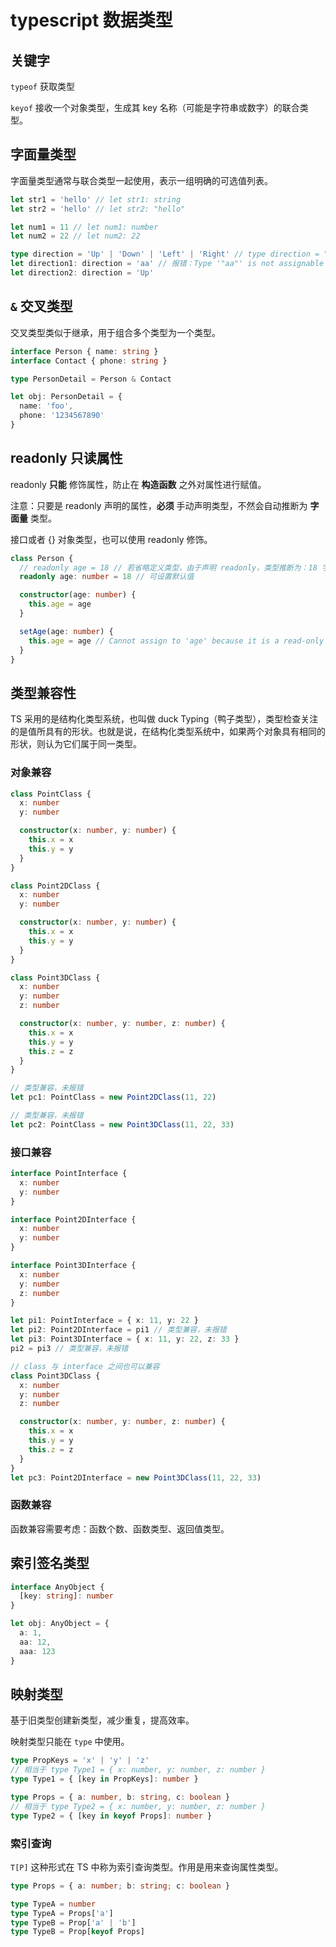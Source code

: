 # typescript 数据类型

## 关键字

`typeof` 获取类型

`keyof` 接收一个对象类型，生成其 key 名称（可能是字符串或数字）的联合类型。

## 字面量类型

字面量类型通常与联合类型一起使用，表示一组明确的可选值列表。

```ts
let str1 = 'hello' // let str1: string
let str2 = 'hello' // let str2: "hello"

let num1 = 11 // let num1: number
let num2 = 22 // let num2: 22

type direction = 'Up' | 'Down' | 'Left' | 'Right' // type direction = "Up" | "Down" | "Left" | "Right"
let direction1: direction = 'aa' // 报错：Type '"aa"' is not assignable to type 'direction'
let direction2: direction = 'Up'
```

## `&` 交叉类型

交叉类型类似于继承，用于组合多个类型为一个类型。

```ts
interface Person { name: string }
interface Contact { phone: string }

type PersonDetail = Person & Contact

let obj: PersonDetail = {
  name: 'foo',
  phone: '1234567890'
}
```

## readonly 只读属性

readonly **只能** 修饰属性，防止在 **构造函数** 之外对属性进行赋值。

注意：只要是 readonly 声明的属性，**必须** 手动声明类型，不然会自动推断为 **字面量** 类型。

接口或者 {} 对象类型，也可以使用 readonly 修饰。

```ts
class Person {
  // readonly age = 18 // 若省略定义类型，由于声明 readonly，类型推断为：18 字面量
  readonly age: number = 18 // 可设置默认值

  constructor(age: number) {
    this.age = age
  }

  setAge(age: number) {
    this.age = age // Cannot assign to 'age' because it is a read-only property
  }
}
```

## 类型兼容性

TS 采用的是结构化类型系统，也叫做 duck Typing（鸭子类型），类型检查关注的是值所具有的形状。也就是说，在结构化类型系统中，如果两个对象具有相同的形状，则认为它们属于同一类型。

### 对象兼容

```ts
class PointClass {
  x: number
  y: number

  constructor(x: number, y: number) {
    this.x = x
    this.y = y
  }
}

class Point2DClass {
  x: number
  y: number

  constructor(x: number, y: number) {
    this.x = x
    this.y = y
  }
}

class Point3DClass {
  x: number
  y: number
  z: number

  constructor(x: number, y: number, z: number) {
    this.x = x
    this.y = y
    this.z = z
  }
}

// 类型兼容，未报错
let pc1: PointClass = new Point2DClass(11, 22)

// 类型兼容，未报错
let pc2: PointClass = new Point3DClass(11, 22, 33)
```

### 接口兼容

```ts
interface PointInterface {
  x: number
  y: number
}

interface Point2DInterface {
  x: number
  y: number
}

interface Point3DInterface {
  x: number
  y: number
  z: number
}

let pi1: PointInterface = { x: 11, y: 22 }
let pi2: Point2DInterface = pi1 // 类型兼容，未报错
let pi3: Point3DInterface = { x: 11, y: 22, z: 33 }
pi2 = pi3 // 类型兼容，未报错

// class 与 interface 之间也可以兼容
class Point3DClass {
  x: number
  y: number
  z: number

  constructor(x: number, y: number, z: number) {
    this.x = x
    this.y = y
    this.z = z
  }
}
let pc3: Point2DInterface = new Point3DClass(11, 22, 33)
```

### 函数兼容

函数兼容需要考虑：函数个数、函数类型、返回值类型。

## 索引签名类型

```ts
interface AnyObject {
  [key: string]: number
}

let obj: AnyObject = {
  a: 1,
  aa: 12,
  aaa: 123
}
```

## 映射类型

基于旧类型创建新类型，减少重复，提高效率。

映射类型只能在 `type` 中使用。

```ts
type PropKeys = 'x' | 'y' | 'z'
// 相当于 type Type1 = { x: number, y: number, z: number }
type Type1 = { [key in PropKeys]: number }

type Props = { a: number, b: string, c: boolean }
// 相当于 type Type2 = { x: number, y: number, z: number }
type Type2 = { [key in keyof Props]: number }
```

### 索引查询

`T[P]` 这种形式在 TS 中称为索引查询类型。作用是用来查询属性类型。

```ts
type Props = { a: number; b: string; c: boolean }

type TypeA = number
type TypeA = Props['a']
type TypeB = Prop['a' | 'b']
type TypeB = Prop[keyof Props]
```
